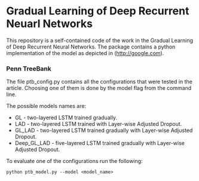 # Gradual Learning of Deep Recurrent Neuarl Networks

This repository is a self-contained code of the work in the Gradual Learning of Deep Recurrent Neural Networks.
The package contains a python implementation of the model as depicted in (http://google.com).

### Penn TreeBank
The file ptb_config.py contains all the configurations that were tested in the article. Choosing one of them is done by the model flag from the command line. 

The possible models names are:

+ GL - two-layered LSTM trained gradually.
+ LAD - two-layered LSTM trained with Layer-wise Adjusted Dropout.
+ GL_LAD - two-layered LSTM trained gradually with Layer-wise Adjusted Dropout.
+ Deep_GL_LAD - five-layered LSTM trained gradually with Layer-wise Adjusted Dropout.

To evaluate one of the configurations run the following:

`python ptb_model.py --model <model_name>`
